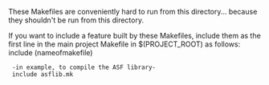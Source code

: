 These Makefiles are conveniently hard to run from this directory... because 
they shouldn't be run from this directory.

If you want to include a feature built by these Makefiles, include them as the first line 
in the main project Makefile in $(PROJECT_ROOT) as follows:
     include (nameofmakefile)

     -in example, to compile the ASF library-
     include asflib.mk